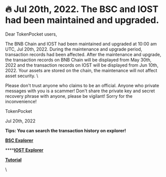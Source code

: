 # 🔥 Jul 20th, 2022. The BSC and IOST had been maintained and upgraded.

Dear TokenPocket users,



The BNB Chain and IOST had been maintained and upgraded at 10:00 am UTC, Jul 20th, 2022. During the maintenance and upgrade period, transaction records had been affected. After the maintenance and upgrade, the transaction records on BNB Chain will be displayed from May 30th, 2022 and the transaction records on IOST will be displayed from Jun 10th, 2022. Your assets are stored on the chain, the maintenance will not affect asset security. \


Please don't trust anyone who claims to be an official. Anyone who private messages with you is a scammer! Don't share the private key and secret recovery phrase with anyone, please be vigilant! Sorry for the inconvenience!



TokenPocket&#x20;

Jul 20th, 2022



**Tips: You can search the transaction history on explorer!**

****[**BSC Explorer**](https://bscscan.com/)****

****[**IOST Explorer**](https://explorer.iost.io/)

****[**Tutorial**](https://help.tokenpocket.pro/en/wallet-management/blockchain-explorer-tutorial)****

\
